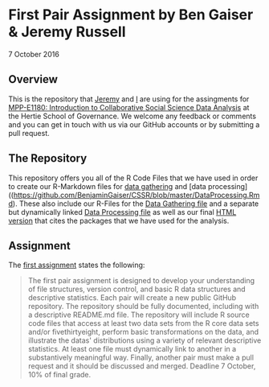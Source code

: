 # First Pair Assignment by Ben Gaiser & Jeremy Russell
7 October 2016

## Overview
This is the repository that [Jeremy](https://github.com/jrus87) and [I](https://github.com/BenjaminGaiser) are using for the assingments for  [MPP-E1180: Introduction to Collaborative Social Science Data Analysis](https://github.com/HertieDataScience) at the Hertie School of Governance. We welcome any feedback or comments and you can get in touch with us via our GitHub accounts or by submitting a pull request. 

## The Repository
This repository offers you all of the R Code Files that we have used in order to create our R-Markdown files for [data gathering](https://github.com/BenjaminGaiser/CSSR/blob/master/DataGathering.Rmd) and [data processing]((https://github.com/BenjaminGaiser/CSSR/blob/master/DataProcessing.Rmd). These also include our R-Files for the [Data Gathering file](https://github.com/BenjaminGaiser/CSSR/blob/master/DataGathering.R) and a separate but dynamically linked [Data Processing file](https://github.com/BenjaminGaiser/CSSR/blob/master/DataProcessing.R) as well as our final [HTML version](https://github.com/BenjaminGaiser/CSSR/blob/master/DataProcessing.html) that cites the packages that we have used for the analysis.

## Assignment
The [first assignment](https://github.com/HertieDataScience/SyllabusAndLectures/blob/master/README.md) states the following:
>The first pair assignment is designed to develop your understanding of file structures, version control, and basic R data structures and descriptive statistics. Each pair will create a new public GitHub repository. The repository should be fully documented, including with a descriptive README.md file. The repository will include R source code files that access at least two data sets from the R core data sets and/or fivethirtyeight, perform basic transformations on the data, and illustrate the datas' distributions using a variety of relevant descriptive statistics. At least one file must dynamically link to another in a substantively meaningful way. Finally, another pair must make a pull request and it should be discussed and merged. Deadline 7 October, 10% of final grade.
